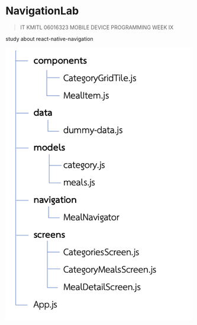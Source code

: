 # NavigationLab

> IT KMITL 06016323 MOBILE DEVICE PROGRAMMING WEEK IX

study about react-native-navigation

![GitHub Logo](/assets/structure.png)

